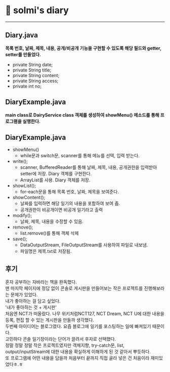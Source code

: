 # 📒 solmi's diary


---

## Diary.java
**목록 번호, 날짜, 제목, 내용, 공개/비공개 기능을 구현할 수 있도록 해당 필드와 getter, setter를 만들었다.**
-   private String date;
-   private String title;
-   private String content;
-   private String access;
-   private int no;

## DiaryExample.java
**main class로 DairyService class 객체를 생성하여 showMenu() 메소드를 통해 프로그램을 실행한다.**


## DiaryExample.java
- showMenu()
  - while문과 switch문, scanner를 통해 메뉴를 선택, 입력 받는다.  
- write();
  - scanner, BufferedReader를 통해 날짜, 제목, 내용, 공개권한을 입력받아 setter에 저장. Diary 객체를 구현한다.
  - ArrayList를 사용. Diary 객체를 저장.
- showList();
  - for-each문을 통해 목록 번호, 날짜, 제목을 보여준다.
- showContent();
  - 날짜를 입력하면 해당 일기의 내용을 포함하여 보여 줌.
  - 공개권한이 비공개이면 비공개 일기라고 출력
- modify();
  - 날짜, 제목, 내용을 수정할 수 있음.
- remove();
  - list.remove()를 통해 객체 삭제
- save();
  -  DataOutputStream, FileOutputStream를 사용하여 파일로 내보냄.
  -  파일명은 제목.txt로 저장됨.

## 후기
혼자 공부하는 자바라는 책을 완독했다.<br/>
맨 마지막 페이지에 정답 없이 콘솔로 게시판을 만들어보는 작은 프로젝트를 진행해보라는 문제가 있었다.<br/>
내가 좋아하는 걸 담고 싶었다.<br/>
'내가 좋아하는 것 + 게시판'<br/>
처음엔 NCT가 떠올랐다. 나무 위키처럼NCT127, NCT Dream, NCT U에 대한 내용을 등록, 편집 할 수 있는 게시판을 만들까 생각했다.<br/>
두번째 아이디어는 블로그였다. 요즘 블로그에 일기를 포스팅하는 일에 빠져있기 때문이다.<br/>
고민하다 콘솔 일기장이라는 단어가 끌려서 후자로 선택했다.<br/>
정말 정말 정말 작은 프로젝트였지만 객체지향, try-catch문, list, output/inputStream에 대한 내용을 확실하게 이해하게 된 것 같아서 뿌듯하다.<br/>
또 프로그램에 어떤 내용을 담을까 처음부터 끝까지 직접 골라 넣은 건 처음이라 재미있었다ㅎ.ㅎ

